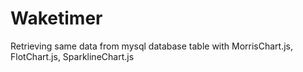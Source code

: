# Waketimer
Retrieving same data from mysql database table with MorrisChart.js, FlotChart.js, SparklineChart.js
